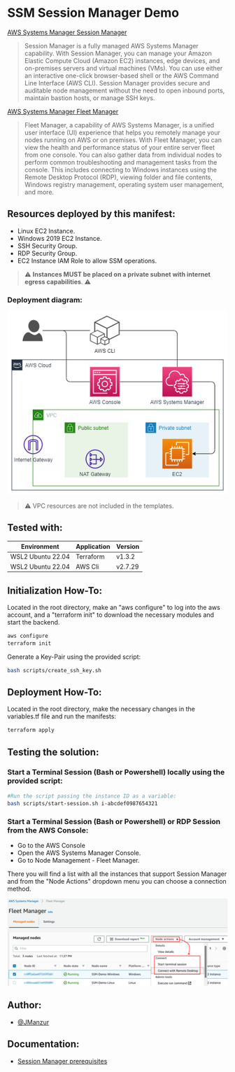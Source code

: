 # SSM Session Manager Demo

[AWS Systems Manager Session Manager](https://docs.aws.amazon.com/systems-manager/latest/userguide/session-manager.html)

>Session Manager is a fully managed AWS Systems Manager capability. With Session Manager, you can manage your Amazon Elastic Compute Cloud (Amazon EC2) instances, edge devices, and on-premises servers and virtual machines (VMs). You can use either an interactive one-click browser-based shell or the AWS Command Line Interface (AWS CLI). Session Manager provides secure and auditable node management without the need to open inbound ports, maintain bastion hosts, or manage SSH keys.

[AWS Systems Manager Fleet Manager](https://docs.aws.amazon.com/systems-manager/latest/userguide/fleet.html)

>Fleet Manager, a capability of AWS Systems Manager, is a unified user interface (UI) experience that helps you remotely manage your nodes running on AWS or on premises. With Fleet Manager, you can view the health and performance status of your entire server fleet from one console. You can also gather data from individual nodes to perform common troubleshooting and management tasks from the console. This includes connecting to Windows instances using the Remote Desktop Protocol (RDP), viewing folder and file contents, Windows registry management, operating system user management, and more.

## Resources deployed by this manifest:

- Linux EC2 Instance.
- Windows 2019 EC2 Instance.
- SSH Security Group.
- RDP Security Group.
- EC2 Instance IAM Role to allow SSM operations.

>:warning: **Instances MUST be placed on a private subnet with internet egress capabilities**. :warning:

### Deployment diagram:

![App Screenshot](images/SSM_SessionManager.drawio.png)

>:warning: VPC resources are not included in the templates.

## Tested with: 

| Environment | Application | Version  |
| ----------------- |-----------|---------|
| WSL2 Ubuntu 22.04 | Terraform | v1.3.2 |
| WSL2 Ubuntu 22.04 | AWS Cli | v2.7.29 |

## Initialization How-To:

Located in the root directory, make an "aws configure" to log into the aws account, and a "terraform init" to download the necessary modules and start the backend.

```bash
aws configure
terraform init
```
Generate a Key-Pair using the provided script:

```bash
bash scripts/create_ssh_key.sh
```

## Deployment How-To:

Located in the root directory, make the necessary changes in the variables.tf file and run the manifests:

```bash
terraform apply
```

## Testing the solution:

### Start a Terminal Session (Bash or Powershell) locally using the provided script:

```bash
#Run the script passing the instance ID as a variable:
bash scripts/start-session.sh i-abcdef0987654321
```

### Start a Terminal Session (Bash or Powershell) or RDP Session from the AWS Console:

- Go to the AWS Console
- Open the AWS Systems Manager Console.
- Go to Node Management - Fleet Manager.

There you will find a list with all the instances that support Session Manager and from the "Node Actions" dropdown menu you can choose a connection method.

![App Screenshot](images/From_Console.png)

## Author:

- [@JManzur](https://jmanzur.com)

## Documentation:

- [Session Manager prerequisites](https://docs.aws.amazon.com/systems-manager/latest/userguide/session-manager-prerequisites.html)